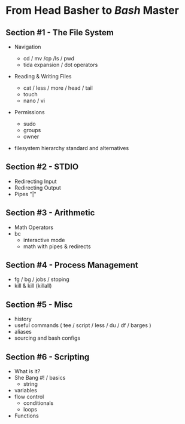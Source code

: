 # From Head **Basher** to ***Bash*** Master

## Section #1 - The File System

- Navigation
  - cd / mv /cp /ls / pwd
  - tida expansion / dot operators

- Reading & Writing Files
  - cat / less / more / head / tail
  - touch
  - nano / vi
- Permissions
  - sudo
  - groups
  - owner
- filesystem hierarchy standard and alternatives

## Section #2 - STDIO

- Redirecting Input
- Redirecting Output
- Pipes "|"

## Section #3 - Arithmetic

- Math Operators
- bc
  - interactive mode
  - math with pipes & redirects

## Section #4 - Process Management

- fg / bg / jobs / stoping
- kill & kill (killall)

## Section #5 - Misc

- history
- useful commands ( tee / script / less / du / df / barges  )
- aliases
- sourcing and bash configs

## Section #6 - Scripting

- What is it?
- She Bang #! / basics
  - string
- variables
- flow control
  - conditionals
  - loops
- Functions
